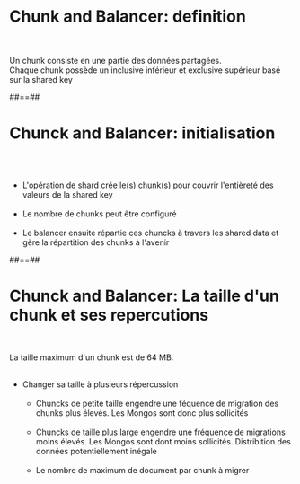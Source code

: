 <!-- .slide: -->
# Chunk and Balancer: definition
<br><br>
<span class="full-center">
    Un chunk consiste en une partie des données partagées.<br>
    Chaque chunk possède un inclusive inférieur et exclusive supérieur basé sur la shared key
</span>

##==##

<!-- .slide -->
# Chunck and Balancer: initialisation
<br><br>

 - L'opération de shard crée le(s) chunk(s) pour couvrir l'entièreté des valeurs de la shared key <br><br>
 - Le nombre de chunks peut être configuré <br><br>
 - Le balancer ensuite répartie ces chuncks à travers les shared data et gère la répartition des chunks à l'avenir

##==##

<!-- .slide -->
# Chunck and Balancer: La taille d'un chunk et ses repercutions
<br>

La taille maximum d'un chunk est de 64 MB.<br><br>

- Changer sa taille à plusieurs répercussion <br><br>
    - Chuncks de petite taille engendre une féquence de migration des chunks plus élevés. Les Mongos sont donc plus sollicités <br><br>
    - Chuncks de taille plus large engendre une fréquence de migrations moins élevés. Les Mongos sont dont moins sollicités. Distribition des données potentiellement inégale <br><br>
    - Le nombre de maximum de document par chunk à migrer <br><br>